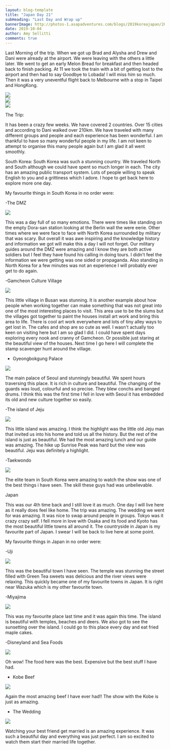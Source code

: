 ```yaml
---
layout: blog-template
title: "Japan Day 21"
subHeading: "Last Day and Wrap up"
bannerImage: http://photos-1.asapadventures.com/blogs/2019koreajapan/2019-10-03/IMG_20191004_094901.jpg_compressed.JPEG
date: 2019-10-04
author: Amy Sellitti
comments: true
---
```


Last Morning of the trip. When we got up Brad and Alysha and Drew and Dani were already at the airport. We were leaving with the others a little later. We went to get an early Melon Bread for breakfast and then headed back to finish packing. At 11 we took the train with a bit of getting lost to the airport and then had to say Goodbye to Lobada! I will miss him so much. Then it was a very uneventful flight back to Melbourne with a stop in Taipei and HongKong.

<div class="center-image"><img src="http://photos-1.asapadventures.com/blogs/2019koreajapan/2019-10-03/IMG_20191004_094901.jpg_compressed.JPEG"/></div>
<div class="center-image"><img src="http://photos-1.asapadventures.com/blogs/2019koreajapan/2019-10-03/IMG_20191004_144013.jpg_compressed.JPEG"/></div>
<div class="center-image"><img src="http://photos-1.asapadventures.com/blogs/2019koreajapan/2019-10-03/IMG_20191004_180625.jpg_compressed.JPEG"/></div>

The Trip:

It has been a crazy few weeks. We have covered 2 countries. Over 15 cities and according to Dani walked over 210km. We have traveled with many different groups and people and each experience has been wonderful. I am thankful to have so many wonderful people in my life. I am not keen to attempt to organise this many people again but I am glad it all went smoothly.

South Korea:
South Korea was such a stunning country. We traveled North and South although we could have spent so much longer in each. The city has an amazing public transport system. Lots of people willing to speak English to you and a grittiness which I adore. I hope to get back here to explore more one day.

My favourite things in South Korea in no order were:

-The DMZ

<div class="center-image"><img src="https://lh3.googleusercontent.com/Vv_xiFtjiTKPwRueAo0xMPpQAhcBq__DS2fylHfIbhuVP1ryC3GcTtYgqu0_C0aDhNjMT_lsiMRUl2U9negRER77YlElXoEP2Q9P0ESSxcc2YeKgnUpUZy3iDNlJ5fBR4LymnWbrX4M=w2400"/></div>

This was a day full of so many emotions. There were times like standing on the empty Dora-san station looking at the Berlin wall the were eerie. Other times where we were face to face with North Korea surrounded by military that was scary. But overall it was awe inspiring and the knowledge history and information we got will make this a day I will not forget. Our military guides around the DMZ were amazing and I know they are both active soldiers but I feel they have found his calling in doing tours. I didn't feel the information we were getting was one sided or propaganda. Also standing in North Korea for a few minutes was not an experience I will probably ever get to do again.

-Gamcheon Culture Village

<div class="center-image"><img src="https://lh3.googleusercontent.com/g2OQRiZoRE7e8Qt9mUpFLFt49w6pf7FFa5Svx-S_Srgc0aQp7DVmWnBKdJ6fB2Mcd1SwL5nNXjqnSX5cNV9KQdyh4fYuK1NrxH7_0-S1rXhuijfu_dLWp5-x6c6058qwqX_spKMJzWw=w2400"/></div>

This little village in Busan was stunning. It is another example about how people when working together can make something that was not great into one of the most interesting places to visit. This area use to be the slums but the villages got together to paint the houses install art work and bring this area to life. There is cool art work everywhere and lots of tiny alley ways to get lost in. The cafes and shop are so cute as well. I wasn't actually too keen on visiting here but I am so glad I did. I could have spent days exploring every nook and cranny of Gamcheon. Or possible just staring at the beautiful view of the houses. Next time I go here I will complete the stamp scavenger hunt around the village.

- Gyeongbokgung Palace
<div class="center-image"><img src="https://lh3.googleusercontent.com/mwKklsucF6-_uOg4Ee7UxYrTEJxzItRAkrHTMQcvw6V1-DR_YNS8BfDMeu6Vm5xdPtnxuA1m-BEwj-xSukMYbXzSKNfyKsdhrAZkYdr2gMrj6IqxcDTcp710e2WvNU0ccsT6MuqAzMg=w2400"/></div>

The main palace of Seoul and stunningly beautiful. We spent hours traversing this place. It is rich in culture and beautiful. The changing of the guards was loud, colourful and so precise. They blew conchs and banged drums. I think this was the first time I fell in love with Seoul it has embedded its old and new culture together so easily.

-The island of Jeju

<div class="center-image"><img src="https://lh3.googleusercontent.com/xUiyS1YBk_ixaBcqOmATCp2f4idSmJmToI8rhiPWnyWrL_bb5SOzvMoBRLRf6huUSkHRpJmHWgi4tp-8NuMyFQ2xBBRzeQYXZaPs0JSGRmrdd16Mxmvt-q97G3B2FRrt5Bynokw1JlQ=w2400"/></div>

This little island was amazing. I think the highlight was the little old Jeju man that invited us into his home and told us all the history. But the rest of the island is just as beautiful. We had the most amazing lunch and our guide was amazing. The hike up Sunrise Peak was hard but the view was beautiful. Jeju was definitely a highlight.

-Taekwondo

<div class="center-image"><img src="https://lh3.googleusercontent.com/aDVqzQiDF0f3F0JZQ-qHda_uZN5J4dF9qB_ROI3wlsp6TPD6P7lDddAvhFG7VO4e9VKK46uSPL_kHCgZxrx82bscOYOUzqTIsw3BifOcDBke93hGZhyUjoVHcQ3wK-X_7C6_3-dgPBQ=w2400"/></div>

The elite team in South Korea were amazing to watch the show was one of the best things i have seen. The skill these guys had was unbelievable.

Japan

This was our 4th time back and I still love it as much. One day I will live here as it really does feel like home. The trip was amazing. The wedding we went for was amazing. It was nice to swap around people in groups. Tokyo was it crazy crazy self. I fell more in love with Osaka and its food and Kyoto has the most beautiful little towns all around it. The countryside in Japan is my favourite part of Japan. I swear I will be back to live here at some point.

My favourite things in Japan in no order were:

-Uji

<div class="center-image"><img src="https://lh3.googleusercontent.com/zB0Y0_v-9b6SoNry7YcbCzlR9sVnbHAXAkKx8U6RowKeGGSpMk1MsIdBupRP9Pb_n6nRyNDXOwpSlvyg1a_lJw3the1A2QbhoC8lV-U8Slqs5J3nj6KzoYQ-D5PTX7OFED7f6Z8Ypuk=w2400"/></div>

This was the beautiful town I have seen. The temple was stunning the street filled with Green Tea sweets was delicious and the river views were relaxing. This quickly became one of my favourite towns in Japan. It is right near Wazuka which is my other favourite town.

-Miyajima

<div class="center-image"><img src="https://lh3.googleusercontent.com/AQRBUrviZM4pplUy1CJlOsOYUDCu8_CgXdgHiNuJl3_4dGmtNdrIyybk3XYcmA-YdrfBFDq9I_wTxIL9wYqHrfL67krfp_XV4eCxt7K-DoJYd3PfzM_SXbIDPj7FDmBf-sdDJ_NL9O8=w2400"/></div>

This was my favourite place last time and it was again this time. The island is beautiful with temples, beaches and deers. We also got to see the sunsetting over the island. I could go to this place every day and eat fried maple cakes.

-Disneyland and Sea Foods

<div class="center-image"><img src="https://lh3.googleusercontent.com/vOggXho8YA9S80O7KZtMS9P7wg8iCdiiQi9NUt15fP2GOsmVE55CoFIb43zB-flGd-Y4KipDmt3v2MHIg0NUAG3wxlkCSFUjaGNVOvqWuFXgzuss_qekr3S49V68VN0LeaoiN1W_vjY=w2400"/></div>

Oh wow! The food here was the best. Expensive but the best stuff I have had.

- Kobe Beef

<div class="center-image"><img src="https://lh3.googleusercontent.com/r77peyO3JdGEGl7SGz_zhKFBHM3Tl8dAnim66IApc4T4s2mDscBW5Ypm0JydoHSpy08_dP9RWXg1BGo0-x1_uhduHTGNWlb-GZrcDU1CuFj7ob8cP6yMnBCA4DATfDR2dxa3ibDzZfw=w2400"/></div>

Again the most amazing beef I have ever had!! The show with the Kobe is just as amazing.

- The Wedding

<div class="center-image"><img src="https://lh3.googleusercontent.com/ilK0kTJXMX8aRF9oU6qXsYNZXtCu6N9kngbCyJ4rogzFAUkxIggZBoC1jAmF-xxMG9y1axPLDbD4ZKz_OxPRKTVOo25W_3Bgrp70dyfbVT6jGwbFqV7r0_AHQEeJri_Gr4HRBR8Chy8=w2400"/></div>

Watching your best friend get married is an amazing experience. It was such a beautiful day and everything was just perfect. I am so excited to watch them start their married life together.
